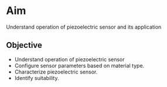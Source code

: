 # Aim 
Understand operation of piezoelectric sensor and its application

## Objective  
-	Understand operation of piezoelectric sensor 
-	Configure sensor parameters based on material type. 
-	Characterize piezoelectric sensor.
-	Identify suitability. 




